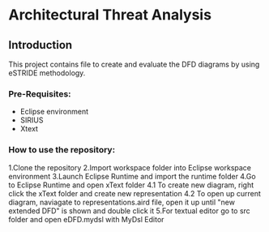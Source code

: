 # Architectural Threat Analysis

## Introduction
This project contains file to create and evaluate the DFD diagrams by using eSTRIDE methodology.

### Pre-Requisites:
- Eclipse environment
- SIRIUS
- Xtext

### How to use the repository:
1.Clone the repository
2.Import workspace folder into Eclipse workspace environment
3.Launch Eclipse Runtime and import the runtime folder
4.Go to Eclipse Runtime and open xText folder
4.1 To create new diagram, right click the xText folder and create new representation
4.2 To open up current diagram, naviagate to representations.aird file, open it up until "new extended DFD" is shown and double click it
5.For textual editor go to src folder and open eDFD.mydsl with MyDsl Editor